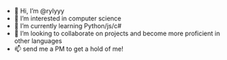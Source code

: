- 👋 Hi, I’m @rylyyy
- 👀 I’m interested in computer science
- 🌱 I’m currently learning Python/js/c#
- 💞️ I’m looking to collaborate on projects and become more proficient in other languages 
- 📫 send me a PM to get a hold of me! 

<!---
rylyyy/rylyyy is a ✨ special ✨ repository because its `README.md` (this file) appears on your GitHub profile.
You can click the Preview link to take a look at your changes.
--->
